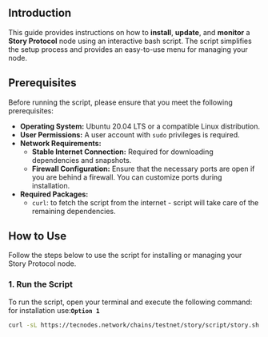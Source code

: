 ## Introduction

This guide provides instructions on how to **install**, **update**, and **monitor** a **Story Protocol** node using an interactive bash script. The script simplifies the setup process and provides an easy-to-use menu for managing your node.

## Prerequisites

Before running the script, please ensure that you meet the following prerequisites:

- **Operating System:** Ubuntu 20.04 LTS or a compatible Linux distribution.
- **User Permissions:** A user account with `sudo` privileges is required.
- **Network Requirements:**
  - **Stable Internet Connection:** Required for downloading dependencies and snapshots.
  - **Firewall Configuration:** Ensure that the necessary ports are open if you are behind a firewall. You can customize ports during installation.
- **Required Packages:**
  - `curl`: to fetch the script from the internet - script will take care of the remaining dependencies.

## How to Use

Follow the steps below to use the script for installing or managing your Story Protocol node.

### 1. Run the Script

To run the script, open your terminal and execute the following command: for installation use:**`Option 1`**

```bash
curl -sL https://tecnodes.network/chains/testnet/story/script/story.sh | bash
